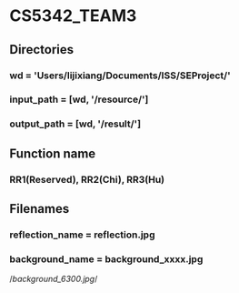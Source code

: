 # CS5342_TEAM3

## Directories
### wd = 'Users/lijixiang/Documents/ISS/SEProject/'
### input_path = [wd, '/resource/']
### output_path = [wd, '/result/']

## Function name
### RR1(Reserved), RR2(Chi), RR3(Hu)

## Filenames
### reflection_name = reflection.jpg 
### background_name = background_xxxx.jpg  
/*background_6300.jpg*/
